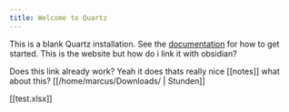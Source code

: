 ```yaml
---
title: Welcome to Quartz
---
```


This is a blank Quartz installation.
See the [documentation](https://quartz.jzhao.xyz) for how to get started.
This is the website but how do i link it with obsidian?


Does this link already work?
Yeah it does thats really nice
[[notes]]
what about this?
[[/home/marcus/Downloads/ | Stunden]]


[[test.xlsx]]